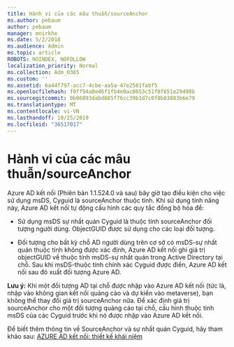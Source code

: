 ```yaml
---
title: Hành vi của các mâu thuẫn/sourceAnchor
ms.author: pebaum
author: pebaum
manager: mnirkhe
ms.date: 5/2/2018
ms.audience: Admin
ms.topic: article
ROBOTS: NOINDEX, NOFOLLOW
localization_priority: Normal
ms.collection: Adm_O365
ms.custom: ''
ms.assetid: 6a44f797-acc7-4cbe-aa5a-47e2581fabf5
ms.openlocfilehash: f0ff94a8e46f1fb4e0ac8653c51f8f651e29498b
ms.sourcegitcommit: 0b06093dabd685f76cc39b1d7c0f8b03883b6e79
ms.translationtype: MT
ms.contentlocale: vi-VN
ms.lasthandoff: 10/25/2019
ms.locfileid: "36517017"
---
```

# <a name="consistencyguid--sourceanchor-behavior"></a>Hành vi của các mâu thuẫn/sourceAnchor

Azure AD kết nối (Phiên bản 1.1.524.0 và sau) bây giờ tạo điều kiện cho việc sử dụng msDS, Cyguid là sourceAnchor thuộc tính. Khi sử dụng tính năng này, Azure AD kết nối tự động cấu hình các quy tắc đồng bộ hóa để:
  
- Sử dụng msDS sự nhất quán Cyguid là thuộc tính sourceAnchor đối tượng người dùng. ObjectGUID được sử dụng cho các loại đối tượng.
    
- Đối tượng cho bất kỳ chỗ AD người dùng trên cơ sở có msDS-sự nhất quán thuộc tính không được xác định, Azure AD kết nối ghi giá trị objectGUID về thuộc tính msDS-sự nhất quán trong Active Directory tại chỗ. Sau khi msDS-thuộc tính chính xác Cyguid được điền, Azure AD kết nối sau đó xuất đối tượng Azure AD.
    
 **Lưu ý:** Khi một đối tượng AD tại chỗ được nhập vào Azure AD kết nối (tức là, nhập vào không gian kết nối quảng cáo và dự kiến vào metaverse), bạn không thể thay đổi giá trị sourceAnchor nữa. Để xác định giá trị sourceAnchor cho một đối tượng quảng cáo tại chỗ, cấu hình thuộc tính msDS của các Cyguid trước khi nó được nhập vào Azure AD kết nối. 
  
Để biết thêm thông tin về SourceAnchor và sự nhất quán Cyguid, hãy tham khảo sau: [AZURE AD kết nối: thiết kế khái niệm](https://docs.microsoft.com/azure/active-directory/connect/active-directory-aadconnect-design-concepts)
  

